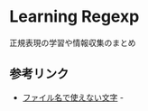 # Learning Regexp
正規表現の学習や情報収集のまとめ


## 参考リンク

- [ファイル名で使えない文字](http://www.sharp.co.jp/support/mebius/tips/tips-zz16.htm) - 
